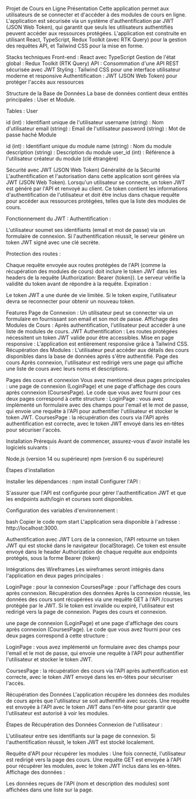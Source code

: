 Projet de Cours en Ligne
Présentation
Cette application permet aux utilisateurs de se connecter et d'accéder à des modules de cours en ligne. L'application est sécurisée via un système d'authentification par JWT (JSON Web Token), qui garantit que seuls les utilisateurs authentifiés peuvent accéder aux ressources protégées. L'application est construite en utilisant React, TypeScript, Redux Toolkit (avec RTK Query) pour la gestion des requêtes API, et Tailwind CSS pour la mise en forme.

Stacks techniques
Front-end : React avec TypeScript
Gestion de l'état global : Redux Toolkit (RTK Query)
API : Consommation d'une API REST sécurisée avec JWT
Styling : Tailwind CSS pour une interface utilisateur moderne et responsive
Authentification : JWT (JSON Web Token) pour protéger l'accès aux ressources


Structure de la Base de Données
La base de données contient deux entités principales : User et Module.

Tables :
User

id (int) : Identifiant unique de l'utilisateur
username (string) : Nom d'utilisateur
email (string) : Email de l'utilisateur
password (string) : Mot de passe haché
Module

id (int) : Identifiant unique du module
name (string) : Nom du module
description (string) : Description du module
user_id (int) : Référence à l'utilisateur créateur du module (clé étrangère)


Sécurité avec JWT (JSON Web Token)
Généralité de la Sécurité
L'authentification et l'autorisation dans cette application sont gérées via JWT (JSON Web Token). Lorsqu'un utilisateur se connecte, un token JWT est généré par l'API et renvoyé au client. Ce token contient les informations d'authentification de l'utilisateur et doit être inclus dans chaque requête pour accéder aux ressources protégées, telles que la liste des modules de cours.

Fonctionnement du JWT :
Authentification :

L'utilisateur soumet ses identifiants (email et mot de passe) via un formulaire de connexion.
Si l'authentification réussit, le serveur génère un token JWT signé avec une clé secrète.

Protection des routes :

Chaque requête envoyée aux routes protégées de l'API (comme la récupération des modules de cours) doit inclure le token JWT dans les headers de la requête (Authorization: Bearer {token}).
Le serveur vérifie la validité du token avant de répondre à la requête.
Expiration :

Le token JWT a une durée de vie limitée. Si le token expire, l'utilisateur devra se reconnecter pour obtenir un nouveau token.

Features
Page de Connexion : Un utilisateur peut se connecter via un formulaire en fournissant son email et son mot de passe.
Affichage des Modules de Cours : Après authentification, l'utilisateur peut accéder à une liste de modules de cours.
JWT Authentification : Les routes protégées nécessitent un token JWT valide pour être accessibles.
Mise en page responsive : L'application est entièrement responsive grâce à Tailwind CSS.
Récupération des Modules : L'utilisateur peut accéder aux détails des cours disponibles dans la base de données après s'être authentifié.
Page des cours
Après connexion, l'utilisateur est redirigé vers une page qui affiche une liste de cours avec leurs noms et descriptions.

Pages des cours et connexion
Vous avez mentionné deux pages principales : une page de connexion (LoginPage) et une page d'affichage des cours après connexion (CoursesPage). Le code que vous avez fourni pour ces deux pages correspond à cette structure :
LoginPage : vous avez implémenté un formulaire avec des champs pour l'email et le mot de passe, qui envoie une requête à l'API pour authentifier l'utilisateur et stocker le token JWT.
CoursesPage : la récupération des cours via l'API après authentification est correcte, avec le token JWT envoyé dans les en-têtes pour sécuriser l'accès.

Installation
Prérequis
Avant de commencer, assurez-vous d'avoir installé les logiciels suivants :

Node.js (version 14 ou supérieure)
npm (version 6 ou supérieure)


Étapes d'installation

Installer les dépendances :
npm install
Configurer l'API :

S'assurer que l'API est configurée pour gérer l'authentification JWT et que les endpoints auth/login et courses sont disponibles.

Configuration des variables d'environnement :

bash
Copier le code
npm start
L'application sera disponible à l'adresse : http://localhost:3000.

Authentification avec JWT
Lors de la connexion, l'API retourne un token JWT qui est stocké dans le navigateur (localStorage).
Ce token est ensuite envoyé dans le header Authorization de chaque requête aux endpoints protégés, sous la forme Bearer {token}


Intégrations des Wireframes
Les wireframes seront intégrés dans l'application en deux pages principales :

LoginPage : pour la connexion
CoursesPage : pour l'affichage des cours après connexion.
Récupération des données
Après la connexion réussie, les données des cours sont récupérées via une requête GET à l'API /courses protégée par le JWT.
Si le token est invalide ou expiré, l'utilisateur est redirigé vers la page de connexion.
Pages des cours et connexion.

une page de connexion (LoginPage) et une page d'affichage des cours après connexion (CoursesPage). Le code que vous avez fourni pour ces deux pages correspond à cette structure :

LoginPage : vous avez implémenté un formulaire avec des champs pour l'email et le mot de passe, qui envoie une requête à l'API pour authentifier l'utilisateur et stocker le token JWT.

CoursesPage : la récupération des cours via l'API après authentification est correcte, avec le token JWT envoyé dans les en-têtes pour sécuriser l'accès.


Récupération des Données
L'application récupère les données des modules de cours après que l'utilisateur se soit authentifié avec succès. Une requête est envoyée à l'API avec le token JWT dans l'en-tête pour garantir que l'utilisateur est autorisé à voir les modules.

Étapes de Récupération des Données
Connexion de l'utilisateur :

L'utilisateur entre ses identifiants sur la page de connexion.
Si l'authentification réussit, le token JWT est stocké localement.

Requête d'API pour récupérer les modules :
Une fois connecté, l'utilisateur est redirigé vers la page des cours.
Une requête GET est envoyée à l'API pour récupérer les modules, avec le token JWT inclus dans les en-têtes.
Affichage des données :

Les données reçues de l'API (nom et description des modules) sont affichées dans une liste sur la page.
